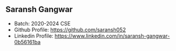 ## Saransh Gangwar
- Batch: 2020-2024 CSE
- Github Profile: https://github.com/saransh052
- Linkedin Profile: https://www.linkedin.com/in/saransh-gangwar-0b56161ba
